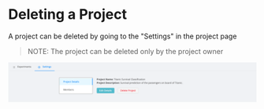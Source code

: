 # Deleting a Project

A project can be deleted by going to the "Settings" in the project page

> NOTE: The project can be deleted only by the project owner

![Screenshot](../img/27.png)
